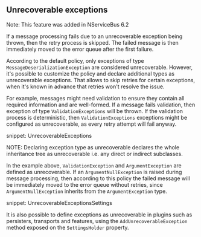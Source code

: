 ## Unrecoverable exceptions

Note: This feature was added in NServiceBus 6.2

If a message processing fails due to an unrecoverable exception being thrown, then the retry process is skipped. The failed message is then immediately moved to the error queue after the first failure. 

According to the default policy, only exceptions of type `MessageDeserializationException` are considered unrecoverable. However, it's possible to customize the policy and declare additional types as unrecoverable exceptions. That allows to skip retries for certain exceptions, when it's known in advance that retries won't resolve the issue.

For example, messages might need validation to ensure they contain all required information and are well-formed. If a message fails validation, then exception of type `ValidationExceptions` will be thrown. If the validation process is deterministic, then `ValidationExceptions` exceptions might be configured as unrecoverable, as every retry attempt will fail anyway.

snippet: UnrecoverableExceptions

NOTE: Declaring exception type as unrecoverable declares the whole inheritance tree as unrecoverable i.e. any direct or indirect subclasses.

In the example above, `ValidationException` and `ArgumentException` are defined as unrecoverable. If an `ArgumentNullException` is raised during message processing, then according to this policy the failed message will be immediately moved to the error queue without retries, since `ArgumentNullException` inherits from the `ArgumentException` type.

snippet: UnrecoverableExceptionsSettings

It is also possible to define exceptions as unrecoverable in plugins such as persisters, transports and features, using the `AddUnrecoverableException` method exposed on the `SettingsHolder` property.
